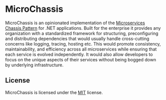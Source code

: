 # MicroChassis

MicroChassis is an opinionated implementation of the [Microservices Chassis Pattern](https://microservices.io/patterns/microservice-chassis.html) for .NET applications. Built for the enterprise it provides any organization with a standardized framework for structuring, preconfiguring and distributing dependencies that would usually handle cross-cutting concerns like logging, tracing, hosting etc. This would promote consistency, maintainability, and efficiency across all microservices while ensuring that each service is evolved independently. It would also allow developers to focus on the unique aspects of their services without being bogged down by underlying infrastructure. 

## License

MicroChassis is licensed under the [MIT](LICENSE) license.